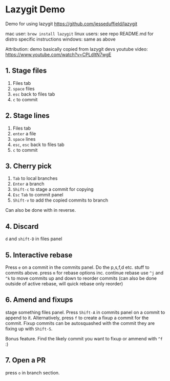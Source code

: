 # Lazygit Demo

Demo for using lazygit <https://github.com/jesseduffield/lazygit>

mac user: `brew install lazygit`
linux users: see repo README.md for distro specific instructions
windows: same as above

Attribution: demo basically copied from lazygit devs youtube video: <https://www.youtube.com/watch?v=CPLdltN7wgE>

## 1. Stage files

1. Files tab
2. `space` files
3. `esc` back to files tab
4. `c` to commit

## 2. Stage lines

1. Files tab
2. `enter` a file
3. `space` lines
4. `esc`, `esc` back to files tab
5. `c` to commit

## 3. Cherry pick

1. `Tab` to local branches
2. `Enter` a branch
3. `Shift-c` to stage a commit for copying
4. `Esc` `Tab` to commit panel
5. `Shift-v` to add the copied commits to branch

Can also be done with in reverse.

## 4. Discard

`d` and `shift-D` in files panel

## 5. Interactive rebase

Press `e` on a commit in the commits panel. Do the p,s,f,d etc. stuff to commits above. press `m` for rebase options inc. continue rebase
use `^j` and `^k` to move commits up and down to reorder commits (can also be done outside of active rebase, will quick rebase only reorder)

## 6. Amend and fixups

stage something files panel. Press `Shift-A` in commits panel on a commit to append to it. Alternatively, press `f` to create a fixup a commit for the commit.
Fixup commits can be autosquashed with the commit they are fixing up with `Shift-S`.

Bonus feature. Find the likely commit you want to fixup or ammend with `^f` :)

## 7. Open a PR

press `o` in branch section.

